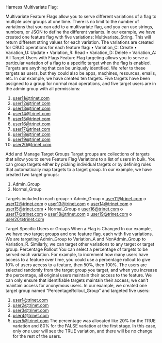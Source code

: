 Harness Multivariate Flag:

Multivariate Feature Flags allow you to serve different variations of a flag to multiple user groups at one time. There is no limit to the number of variations that you can add to a multivariate flag, and you can use strings, numbers, or JSON to define the different variants.
In our example, we have created one feature flag with five variations: Multivariate_String. This will return different string values for each variation. The variations are created for CRUD operations for each feature flag:
•	Variation_C: Create
•	Variation_U: Update
•	Variation_R: Read
•	Variation_D: Delete
•	Variation_A: All
Target Users with Flags
Feature Flag targeting allows you to serve a particular variation of a flag to a specific target when the flag is enabled. Targets are anything that can be uniquely identified. We refer to these targets as users, but they could also be apps, machines, resources, emails, etc.
In our example, we have created ten targets. Five targets have been assigned to a group for normal read operations, and five target users are in the admin group with all permissions:
1.	user11@trinet.com
2.	user12@trinet.com
3.	user13@trinet.com
4.	user14@trinet.com
5.	user15@trinet.com
6.	user16@trinet.com
7.	user17@trinet.com
8.	user18@trinet.com
9.	user19@trinet.com
10.	user20@trinet.com
    
Add and Manage Target Groups
Target groups are collections of targets that allow you to serve Feature Flag Variations to a list of users in bulk. You can group targets either by picking individual targets or by defining rules that automatically map targets to a target group.
In our example, we have created two target groups:
1.	Admin_Group
2.	Normal_Group
   
Targets included in each group:
•	Admin_Group
o	user11@trinet.com
o	user12@trinet.com
o	user13@trinet.com
o	user14@trinet.com
o	user15@trinet.com
•	Normal_Group
o	user16@trinet.com
o	user17@trinet.com
o	user18@trinet.com
o	user19@trinet.com
o	user20@trinet.com

Target Specific Users or Groups When a Flag is Changed
In our example, we have two target groups and one feature flag, each with five variations. We are targeting Admin_Group to Variation_A and NonAdmin_Group to Variation_R. Similarly, we can target other variations to any target or target group.
Percentage Rollout
You can select a percentage of targets to be served each variation. For example, to increment how many users have access to a feature over time, you could use a percentage rollout to give 10% of users access to a feature, then 50%, then 100%. The users are selected randomly from the target group you target, and when you increase the percentage, all original users maintain their access to the feature. We can only ensure that identifiable targets maintain their access; we can't maintain access for anonymous users.
In our example, we created one target group named “PercentageRollout_Group” and targeted five users:
1.	user1@trinet.com
2.	user2@trinet.com
3.	user3@trinet.com
4.	user4@trinet.com
5.	user5@trinet.com
The percentage was allocated like 20% for the TRUE variation and 80% for the FALSE variation at the first stage. In this case, only one user will see the TRUE variation, and there will be no change for the rest of the users.

